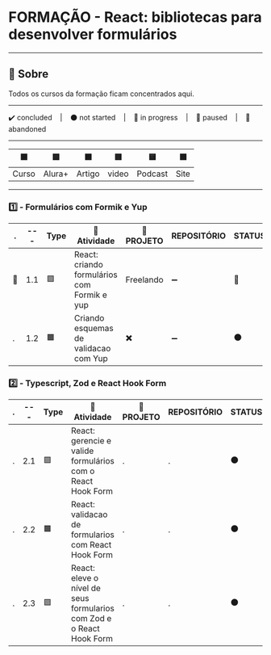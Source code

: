 # FORMAÇÃO - React: bibliotecas para desenvolver formulários

---

## 📌 Sobre
  Todos os cursos da formação ficam concentrados aqui.

---

<p>
  ✔️ concluded &nbsp;&nbsp;&nbsp;|&nbsp;&nbsp;&nbsp;
  ⚫ not started &nbsp;&nbsp;&nbsp;|&nbsp;&nbsp;&nbsp;
  🔵 in progress &nbsp;&nbsp;&nbsp;|&nbsp;&nbsp;&nbsp;
  🔶 paused &nbsp;&nbsp;&nbsp;|&nbsp;&nbsp;&nbsp;
  🔴 abandoned 
</p>

---
| 🟪 | 🟦 | 🟫 | 🟥 | 🟨 | 🟩 |
| --- | --- | --- | --- | --- | --- |
| Curso | Alura+ | Artigo | video | Podcast | Site |

---

### 1️⃣ - Formulários com Formik e Yup
| . | --- | Type | 📘 Atividade | 🔗 PROJETO | REPOSITÓRIO | STATUS |
| --- | --- | --- | --- | --- | --- | --- |
| 🚩 | 1.1 | 🟪 | React: criando formulários com Formik e yup | Freelando | ➖ | 🔵 |
| . | 1.2 | 🟫 | Criando esquemas de validacao com Yup | ✖️ | ➖ | ⚫ |



### 2️⃣ - Typescript, Zod e React Hook Form

| . | --- | Type | 📘 Atividade | 🔗 PROJETO | REPOSITÓRIO | STATUS |
| --- | --- | --- | --- | --- | --- | --- |
| . | 2.1 | 🟪 | React: gerencie e valide formulários com o React Hook Form | . | . | ⚫ |
| . | 2.2 | 🟫 | React: validacao de formularios com React Hook Form | . | . | ⚫ |
| . | 2.3 | 🟪 | React: eleve o nível de seus formularios com Zod e o React Hook Form | . | . | ⚫ |
